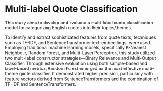 # Multi-label Quote Classification
This study aims to develop and evaluate a multi-label quote classification model for categorizing English quotes into their topics/themes. 

To identify and extract sophisticated features from quote texts, techniques such as TF-IDF, and SentenceTransformer text-embeddings, were used. Employing traditional machine learning models, specifically K-Nearest Neighbour, Random Forest, and Multi-Layer Perceptron, this study utilized two multi-label constructor strategies—Binary Relevance and Multi-Output Classifier. Through extensive evaluation using both sample-based and label-based metrics, Random Forest emerged as the most effective multi-theme quote classifier. It demonstrated higher precision, particularly with feature vectors derived from SentenceTransformers and the combination of TF-IDF and SentenceTransformers.
